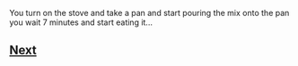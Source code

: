 You turn on the stove and take a pan and start pouring the mix onto the pan you wait 7 minutes and start eating it...

## [Next](story2.3.md)